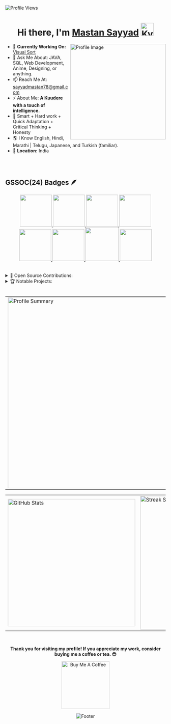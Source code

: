 <p align="left">
  <img src="https://komarev.com/ghpvc/?username=Spectr2155e&label=Profile%20views&color=0e75b6&style=flat" alt="Profile Views" />
</p>

<h1 align="center"> Hi there, I'm <a href="https://www.linkedin.com/in/mastan-sayyad-126904223/">Mastan Sayyad</a> <img height="40" alt="Kyubey" src="https://raw.githubusercontent.com/innng/innng/master/assets/kyubey.gif"/></h1>

<img align="right" src="https://github.com/SankshipthShetty/SankshipthShetty/assets/99337968/2bd05422-3a3b-4d7c-94a1-7cdb584c09d7" alt="Profile Image" width="300"/>

- 🌱 **Currently Working On:** [Visual Sort](https://visual-sort-pink.vercel.app/)<br>
- 💬 Ask Me About: JAVA, SQL, Web Development, Anime, Designing, or anything. <br>
- 📫 Reach Me At: [sayyadmastan78@gmail.com](mailto:sayyadmastan78@gmail.com) <br>
- ⚡ About Me: **A Kuudere with a touch of intelligence.** <br>
- 💎 Smart + Hard work + Quick Adaptation + Critical Thinking + Honesty <br>
- 🌎 I Know English, Hindi, Marathi | Telugu, Japanese, and Turkish (familiar). <br>
- 📍 **Location:** India <br>

<br>
<br>

## GSSOC(24) Badges 🪶
<div style='display:flex; align-items:center; gap: 10px;' align='center'><a href="https://gssoc.girlscript.tech/leaderboard">
<img src="https://raw.githubusercontent.com/GSSoC24/Postman-Challenge/main/docs/assets/Postman%20White.png" width="100px" height="100px" />
  <img src="https://raw.githubusercontent.com/GSSoC24/Postman-Challenge/main/docs/assets/1.png" width="100px" height="100px" />
  <img src="https://raw.githubusercontent.com/GSSoC24/Postman-Challenge/main/docs/assets/2.png" width="100px" height="100px" />
  <img src="https://raw.githubusercontent.com/GSSoC24/Postman-Challenge/main/docs/assets/3.png" width="100px" height="100px" />
  <img src="https://raw.githubusercontent.com/GSSoC24/Postman-Challenge/main/docs/assets/4.png" width="100px" height="100px" />
  <img src="https://raw.githubusercontent.com/GSSoC24/Postman-Challenge/main/docs/assets/5.png" width="100px" height="100px" />
  <img src="https://raw.githubusercontent.com/GSSoC24/Postman-Challenge/main/docs/assets/6.png" width="105px" height="105px" />
  <img src="https://raw.githubusercontent.com/GSSoC24/Postman-Challenge/main/docs/assets/7.png" width="100px" height="100px" />
  </a>
</div>
<br>
<br>

<details><summary>🚀 Open Source Contributions:</summary>
  <br>
  <table width="100%" align="center">
    <tr>
    </tr>
    <tr>
      <td>GirlScript Summer of Code (GSSoC'24) </td>
      <td>
        <ul>
          <li>Role: <strong>Open Source Contributor</strong></li>
          <li>Contributed to multiple open-source projects.</li>
          <li>Fixed UI/UX issues, added FAQs, and enhanced features.</li>
        </ul>
      </td>
    </tr>
    <tr>
      <td>Vinyasa Summer of Code (VSoC) 24</td>
      <td>
        <ul>
          <li>Role: <strong>Project Admin</strong></li>
          <li>Managed GitHub repositories, assigned issues, guided contributors, and resolved code conflicts.</li>
          <li>Successfully handled project administration and contributed to the project's growth and development.</li>
        </ul>
      </td>
    </tr>
  </table>
</details>

<details><summary>🏆 Notable Projects:</summary>
  <br>
  <table width="100%">
    <tr>
      <th>Project</th>
      <th>Description</th>
    </tr>
    <tr>
      <td><a href="https://visual-sort-pink.vercel.app/">Visual Sort</a></td>
      <td>Visual Sort is a web-based sorting algorithm visualization tool built using HTML, CSS, Bootstrap, SCSS, and JavaScript. This project provides an interactive way to visualize various sorting algorithms in action, helping users understand how different algorithms work and their efficiency in sorting data.</td>
    </tr>
  </table>
</details>

<br>

<table width="100%" align="center">
<tr>
<td>
  <img width="600em" src="http://github-profile-summary-cards.vercel.app/api/cards/profile-details?username=mastansayyad&theme=radical" alt="Profile Summary">
</td>
</tr>
</table>

<table width="100%" align="center">
<tr>
<td>
  <img width="400em" src="https://github-readme-stats.vercel.app/api?username=mastansayyad&show_icons=true&locale=en&theme=radical" alt="GitHub Stats"/>
</td>
<td>
  <img width="420em" src="https://github-readme-streak-stats.herokuapp.com/?user=mastansayyad&theme=radical" alt="Streak Stats"/>
</td>
</tr>
</table>
<br>

<p align="center">
  <b>Thank you for visiting my profile! If you appreciate my work, consider buying me a coffee or tea. 😊</b>
</p>

<p align="center">
  <a href="https://buymeacoffee.com/sayyadmast3" target="_blank">
    <img src="https://cdn.buymeacoffee.com/buttons/v2/default-red.png" alt="Buy Me A Coffee" width="150"/>
  </a>
</p>

<p align="center">
  <img src="https://capsule-render.vercel.app/api?type=waving&color=gradient&height=60&section=footer" alt="Footer"/>
</p>
